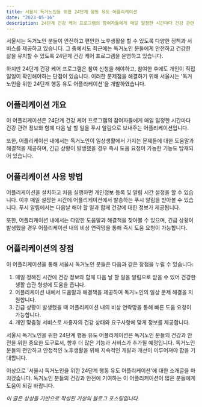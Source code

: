 ```yaml
---
title: 서울시 독거노인을 위한 24단계 행동 유도 어플리케이션
date: "2023-05-16"
description: 24단계 건강 케어 프로그램의 참여자들에게 매일 일정한 시간마다 건강 관련 정보와 함께 다음 날 할 일을 푸시 알림으로 보내주는 어플리케이션입니다.
---
```


서울시는 독거노인 분들이 안전하고 편안한 노후생활을 할 수 있도록 다양한 정책과 서비스를 제공하고 있습니다. 그 중에서도 최근에는 독거노인 분들에게 안전하고 건강한 삶을 유지할 수 있도록 24단계 건강 케어 프로그램을 운영하고 있습니다. 

하지만 24단계 건강 케어 프로그램은 참여 신청을 해야하고, 참여한 후에도 개인이 직접 일일이 확인해야하는 단점이 있습니다. 이러한 문제점을 해결하기 위해 서울시는 '독거노인을 위한 24단계 행동 유도 어플리케이션'을 개발하였습니다.

## 어플리케이션 개요

이 어플리케이션은 24단계 건강 케어 프로그램의 참여자들에게 매일 일정한 시간마다 건강 관련 정보와 함께 다음 날 할 일을 푸시 알림으로 보내주는 어플리케이션입니다. 

또한, 어플리케이션 내에서는 독거노인이 일상생활에서 가지는 문제들에 대한 도움말과 해결책을 제공하며, 긴급 상황이 발생했을 경우 즉시 도움 요청이 가능한 기능도 탑재되어 있습니다.

## 어플리케이션 사용 방법

어플리케이션을 설치하고 처음 실행하면 개인정보 등록 및 알림 시간 설정을 할 수 있습니다. 이후 매일 설정한 시간에 어플리케이션에서 발송하는 푸시 알림을 받아볼 수 있습니다. 푸시 알림에서는 다음날 해야 할 일과 함께 건강에 대한 정보가 제공됩니다. 

또한, 어플리케이션 내에서는 다양한 도움말과 해결책을 찾아볼 수 있으며, 긴급 상황이 발생했을 경우 어플리케이션 내의 비상 연락망을 통해 즉시 도움 요청이 가능합니다.

## 어플리케이션의 장점

이 어플리케이션을 통해 서울시 독거노인 분들은 다음과 같은 장점을 누릴 수 있습니다:
1. 매일 정해진 시간에 건강 정보와 함께 다음 날 할 일을 알림으로 받을 수 있어 건강한 생활 습관 형성에 도움을 줍니다.
2. 어플리케이션 내에서 도움말과 해결책을 제공하여 독거노인의 일상 문제 해결을 지원합니다.
3. 긴급 상황이 발생했을 때 어플리케이션 내의 비상 연락망을 통해 빠른 도움 요청이 가능합니다.
4. 개인 맞춤형 서비스로 사용자의 건강 상태와 요구사항에 맞게 정보를 제공합니다.

서울시 독거노인을 위한 24단계 행동 유도 어플리케이션은 독거노인 분들의 건강과 안전을 위한 중요한 도구로서, 향후 더 많은 기능과 서비스가 추가될 예정입니다. 독거노인 분들의 편안하고 안정적인 노후생활을 위해 지속적인 개발과 개선이 이루어져야 함을 기대합니다.

이상으로 '서울시 독거노인을 위한 24단계 행동 유도 어플리케이션'에 대한 소개글을 마치겠습니다. 독거노인 분들의 건강과 안전에 기여하는 이 어플리케이션이 많은 분들에게 도움이 되길 바랍니다.

*이 글은 상상을 기반으로 작성된 가상의 블로그 포스팅입니다.*